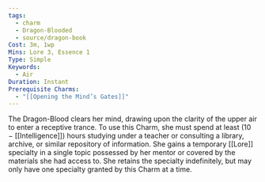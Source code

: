 ```yaml
---
tags:
  - charm
  - Dragon-Blooded
  - source/dragon-book
Cost: 3m, 1wp
Mins: Lore 3, Essence 1
Type: Simple
Keywords:
  - Air
Duration: Instant
Prerequisite Charms:
  - "[[Opening the Mind’s Gates]]"
---
```

The Dragon-Blood clears her mind, drawing upon the clarity of the upper air to enter a receptive trance. To use this Charm, she must spend at least (10 − [[Intelligence]]) hours studying under a teacher or consulting a library, archive, or similar repository of information. She gains a temporary [[Lore]] specialty in a single topic possessed by her mentor or covered by the materials she had access to. She retains the specialty indefinitely, but may only have one specialty granted by this Charm at a time.